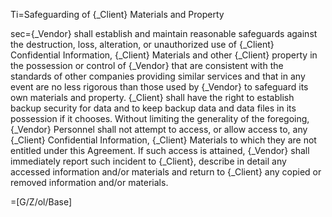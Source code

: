 Ti=Safeguarding of {_Client} Materials and Property

sec={_Vendor} shall establish and maintain reasonable safeguards against the destruction, loss, alteration, or unauthorized use of {_Client} Confidential Information, {_Client} Materials and other {_Client} property in the possession or control of {_Vendor} that are consistent with the standards of other companies providing similar services and that in any event are no less rigorous than those used by {_Vendor} to safeguard its own materials and property. {_Client} shall have the right to establish backup security for data and to keep backup data and data files in its possession if it chooses. Without limiting the generality of the foregoing, {_Vendor} Personnel shall not attempt to access, or allow access to, any {_Client} Confidential Information, {_Client} Materials to which they are not entitled under this Agreement. If such access is attained, {_Vendor} shall immediately report such incident to {_Client}, describe in detail any accessed information and/or materials and return to {_Client} any copied or removed information and/or materials.

=[G/Z/ol/Base]

